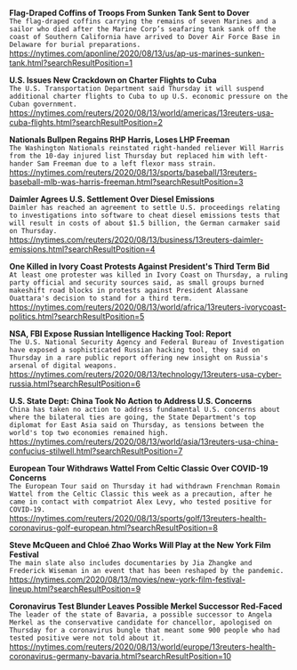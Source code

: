 **Flag-Draped Coffins of Troops From Sunken Tank Sent to Dover**\
`The flag-draped coffins carrying the remains of seven Marines and a sailor who died after the Marine Corp’s seafaring tank sank off the coast of Southern California have arrived to Dover Air Force Base in Delaware for burial preparations. `\
https://nytimes.com/aponline/2020/08/13/us/ap-us-marines-sunken-tank.html?searchResultPosition=1

**U.S. Issues New Crackdown on Charter Flights to Cuba**\
`The U.S. Transportation Department said Thursday it will suspend additional charter flights to Cuba to up U.S. economic pressure on the Cuban government.`\
https://nytimes.com/reuters/2020/08/13/world/americas/13reuters-usa-cuba-flights.html?searchResultPosition=2

**Nationals Bullpen Regains RHP Harris, Loses LHP Freeman**\
`The Washington Nationals reinstated right-handed reliever Will Harris from the 10-day injured list Thursday but replaced him with left-hander Sam Freeman due to a left flexor mass strain.`\
https://nytimes.com/reuters/2020/08/13/sports/baseball/13reuters-baseball-mlb-was-harris-freeman.html?searchResultPosition=3

**Daimler Agrees U.S. Settlement Over Diesel Emissions**\
`Daimler has reached an agreement to settle U.S. proceedings relating to investigations into software to cheat diesel emissions tests that will result in costs of about $1.5 billion, the German carmaker said on Thursday.`\
https://nytimes.com/reuters/2020/08/13/business/13reuters-daimler-emissions.html?searchResultPosition=4

**One Killed in Ivory Coast Protests Against President's Third Term Bid**\
`At least one protester was killed in Ivory Coast on Thursday, a ruling party official and security sources said, as small groups burned makeshift road blocks in protests against President Alassane Ouattara's decision to stand for a third term. `\
https://nytimes.com/reuters/2020/08/13/world/africa/13reuters-ivorycoast-politics.html?searchResultPosition=5

**NSA, FBI Expose Russian Intelligence Hacking Tool: Report**\
`The U.S. National Security Agency and Federal Bureau of Investigation have exposed a sophisticated Russian hacking tool, they said on Thursday in a rare public report offering new insight on Russia's arsenal of digital weapons. `\
https://nytimes.com/reuters/2020/08/13/technology/13reuters-usa-cyber-russia.html?searchResultPosition=6

**U.S. State Dept: China Took No Action to Address U.S. Concerns**\
`China has taken no action to address fundamental U.S. concerns about where the bilateral ties are going, the State Department's top diplomat for East Asia said on Thursday, as tensions between the world's top two economies remained high.`\
https://nytimes.com/reuters/2020/08/13/world/asia/13reuters-usa-china-confucius-stilwell.html?searchResultPosition=7

**European Tour Withdraws Wattel From Celtic Classic Over COVID-19 Concerns**\
`The European Tour said on Thursday it had withdrawn Frenchman Romain Wattel from the Celtic Classic this week as a precaution, after he came in contact with compatriot Alex Levy, who tested positive for COVID-19. `\
https://nytimes.com/reuters/2020/08/13/sports/golf/13reuters-health-coronavirus-golf-european.html?searchResultPosition=8

**Steve McQueen and Chloé Zhao Works Will Play at the New York Film Festival**\
`The main slate also includes documentaries by Jia Zhangke and Frederick Wiseman in an event that has been reshaped by the pandemic.`\
https://nytimes.com/2020/08/13/movies/new-york-film-festival-lineup.html?searchResultPosition=9

**Coronavirus Test Blunder Leaves Possible Merkel Successor Red-Faced**\
`The leader of the state of Bavaria, a possible successor to Angela Merkel as the conservative candidate for chancellor, apologised on Thursday for a coronavirus bungle that meant some 900 people who had tested positive were not told about it.`\
https://nytimes.com/reuters/2020/08/13/world/europe/13reuters-health-coronavirus-germany-bavaria.html?searchResultPosition=10

